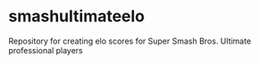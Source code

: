 # smashultimateelo
Repository for creating elo scores for Super Smash Bros. Ultimate professional players
